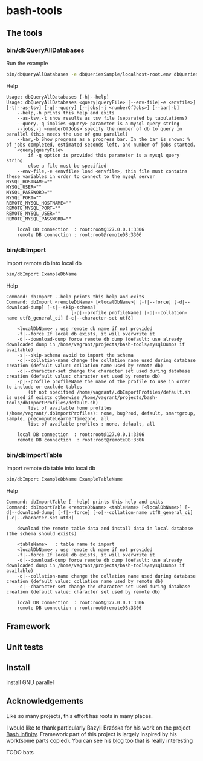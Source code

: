 # bash-tools

## The tools
### bin/dbQueryAllDatabases

Run the example
```bash
bin/dbQueryAllDatabases -e dbQueriesSample/localhost-root.env dbQueriesSample/databaseSize.sql
```

Help
```
Usage: dbQueryAllDatabases [-h|--help]
Usage: dbQueryAllDatabases <query|queryFile> [--env-file|-e <envfile>] [-t|--as-tsv] [-q|--query] [--jobs|-j <numberOfJobs>] [--bar|-b]
    --help,-h prints this help and exits
    --as-tsv,-t show results as tsv file (separated by tabulations)
    --query,-q implies <query> parameter is a mysql query string
    --jobs,-j <numberOfJobs> specify the number of db to query in parallel (this needs the use of gnu parallel)
    --bar,-b Show progress as a progress bar. In the bar is shown: % of jobs completed, estimated seconds left, and number of jobs started.
    <query|queryFile>
        if -q option is provided this parameter is a mysql query string
        else a file must be specified
    --env-file,-e <envfile> load <envfile>, this file must contains these variables in order to connect to the mysql server
MYSQL_HOSTNAME=""
MYSQL_USER=""
MYSQL_PASSWORD=""
MYSQL_PORT=""
REMOTE_MYSQL_HOSTNAME=""
REMOTE_MYSQL_PORT=""
REMOTE_MYSQL_USER=""
REMOTE_MYSQL_PASSWORD=""

    local DB connection  : root:root@127.0.0.1:3306
    remote DB connection : root:root@remoteDB:3306
```

### bin/dbImport
Import remote db into local db
```bash
bin/dbImport ExampleDbName
```

Help
```
Command: dbImport --help prints this help and exits
Command: dbImport <remoteDbName> [<localDbName>] [-f|--force] [-d|--download-dump] [-s|--skip-schema]
                        [-p|--profile profileName] [-o|--collation-name utf8_general_ci] [-c|--character-set utf8]

    <localDbName> : use remote db name if not provided
    -f|--force If local db exists, it will overwrite it
    -d|--download-dump force remote db dump (default: use already downloaded dump in /home/vagrant/projects/bash-tools/mysqlDumps if available)
    -s|--skip-schema avoid to import the schema
    -o|--collation-name change the collation name used during database creation (default value: collation name used by remote db)
    -c|--character-set change the character set used during database creation (default value: character set used by remote db)
    -p|--profile profileName the name of the profile to use in order to include or exclude tables
        (if not specified /home/vagrant/.dbImportProfiles/default.sh  is used if exists otherwise /home/vagrant/projects/bash-tools/dbImportProfiles/default.sh)
        list of available home profiles (/home/vagrant/.dbImportProfiles): none, bugProd, default, smartgroup, sample, precomputeLearnerTimezone, all
        list of available profiles : none, default, all

    local DB connection  : root:root@127.0.0.1:3306
    remote DB connection  : root:root@remoteDB:3306
```

### bin/dbImportTable
Import remote db table into local db
```bash
bin/dbImport ExampleDbName ExampleTableName
```

Help
```
Command: dbImportTable [--help] prints this help and exits
Command: dbImportTable <remoteDbName> <tableName> [<localDbName>] [-d|--download-dump] [-f|--force] [-o|--collation-name utf8_general_ci] [-c|--character-set utf8]

    download the remote table data and install data in local database (the schema should exists)

    <tableName>   : table name to import
    <localDbName> : use remote db name if not provided
    -f|--force If local db exists, it will overwrite it
    -d|--download-dump force remote db dump (default: use already downloaded dump in /home/vagrant/projects/bash-tools/mysqlDumps if available)
    -o|--collation-name change the collation name used during database creation (default value: collation name used by remote db)
    -c|--character-set change the character set used during database creation (default value: character set used by remote db)

    local DB connection  : root:root@127.0.0.1:3306
    remote DB connection : root:root@remoteDB:3306
```
## Framework

## Unit tests

## Install
install GNU parallel

## Acknowledgements
Like so many projects, this effort has roots in many places. 

I would like to thank particularly  Bazyli Brzóska for his work on the project [Bash Infinity](https://github.com/niieani/bash-oo-framework).
Framework part of this project is largely inspired by his work(some parts copied). You can see his [blog](https://invent.life/project/bash-infinity-framework) too that is really interesting 

TODO bats
